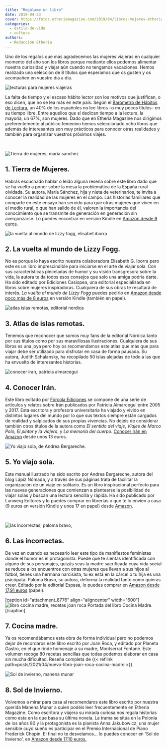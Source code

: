 ```yaml
---
title: "Regálame un libro"
date: 2019-04-23
cover: https://fotos.etheriamagazine.com/2019/04/libros-mujeres-etheria.jpg
categories: 
  - estilo-de-vida
  - cultura
authors: 
  - Redacción Etheria
---
```


Uno de los regalos que más agradecemos las mujeres viajeras en cualquier momento del año 
son los libros porque mediante ellos podemos alimentar nuestra curiosidad y viajar aún 
cuando no tengamos vacaciones. Hemos realizado una selección de 8 títulos que esperamos 
que os gusten y os acompañen en vuestro día a día. 

![lecturas para mujeres viajeras](https://fotos.etheriamagazine.com/2019/04/libros-mujeres-viajeras.jpg)

La falta de tiempo y el escaso hábito lector son los motivos que justifican, o eso dicen, que no se lea más en este país. Según el [Barómetro de Hábitos de Lectura](http://www.rtve.es/noticias/20190122/crece-numero-lectores-libros-aunque-casi-40-lee-poco-nada/1872697.shtml), un 40% de los españoles no lee libros –o muy pocos títulos– en su tiempo libre. Entre aquellos que sí dedican tiempo a la lectura, la mayoría, un 67%, son mujeres. Dado que en Etheria Magazine nos dirigimos preferentemente al público femenino hemos seleccionado ocho libros que además de interesantes son muy prácticos para conocer otras realidades y también para organizar vuestros próximos viajes.

 

![Tierra de mujeres, maria sanchez](https://fotos.etheriamagazine.com/2019/04/tierra-de-mujeres-maria-sanchez.jpg "Tierra de mujeres, una obra de María Sánchez.")

## 1\. Tierra de Mujeres.

Habrás escuchado hablar o leído alguna reseña sobre este libro dado que se ha vuelto a poner sobre la mesa la problemática de la España rural olvidada. Su autora, María Sánchez, hija y nieta de veterinarios, te invita a conocer la realidad de las mujeres en el campo. Las historias familiares que comparte en este ensayo han servido para que otras mujeres que viven en el medio rural, o que han salido de él, valoren la importancia del conocimiento que se transmite de generación en generación sin avergonzarse. Lo puedes encontrar en versión Kindle en [Amazon desde 9 euros](https://amzn.to/2PoPQZ6).

![la vuelta al mundo de lizzy fogg, elisabet iborra](https://fotos.etheriamagazine.com/2019/04/Vuelta-mundo-Lizzy-Fogg.jpg "La vuelta al mundo de Lizzy Fogg, de Elisabeth G. Iborra")

## 2\. La vuelta al mundo de Lizzy Fogg.

No es porque lo haya escrito nuestra colaboradora Elisabeth G. Iborra pero este es un libro imprescindible para iniciarse en el arte de viajar sola. Con sus características pinceladas de humor y su visión transgresora sobre la vida, la autora te da todos esos consejos que solo una amiga podría darte. Ha sido editado por Ediciones Casiopea, una editorial especializada en libros sobre mujeres inspiradoras. Cualquiera de sus obras te resultará de interés. _La vuelta al mundo de Lizzy Fogg_ puedes pedirlo en [Amazon desde poco más de 8 euros](https://www.amazon.es/gp/product/8494724770/ref=as_li_tl?ie=UTF8&camp=3638&creative=24630&creativeASIN=8494724770&linkCode=as2&tag=etheriamagazi-21&linkId=e9aa9d68e1bb8a37bc5fd6d91d0877bc) en versión Kindle (también en papel).

![atlas islas remotas, editorial nordica](https://fotos.etheriamagazine.com/2019/04/atlas-islas-remotas.jpg "Atlas de las islas remotas, de la editorial Nórdica.")

## 3\. Atlas de islas remotas.

Tenemos que reconocer que somos muy fans de la editorial Nórdica tanto por sus títulos como por sus maravillosas ilustraciones. Cualquiera de sus libros es una joya pero hoy os recomendamos este atlas que más que para viajar debe ser utilizado para disfrutar en casa de forma pausada. Su autora, Judith Schalansky, ha recopilado 50 islas alejadas de todo a las que ha envuelto de interesantes historias.

![conocer iran, patricia almarcegui](https://fotos.etheriamagazine.com/2019/04/conocer-iran.jpg "Conocer Irán, un libro de Patricia Almarcegui.")

## 4\. Conocer Irán.

Este libro editado por [Fórcola Ediciones](http://forcolaediciones.com/producto/conocer-iran/) se compone de una serie de artículos y relatos sobre Irán publicados por Patricia Almarcegui entre 2005 y 2017. Esta escritora y profesora universitaria ha viajado y vivido en distintos lugares del mundo por lo que sus textos siempre están cargados de realidad y salpicados de sus propias vivencias. No dejéis de considerar también otros títulos de la autora como _El sentido del viaje_, _Viajes de Marco Polo_, _El pintor y la viajera_, y _La memoria del cuerpo_. [Conocer Irán en Amazon](https://amzn.to/2vixfoo) desde unos 13 euros.

![](https://fotos.etheriamagazine.com/2019/04/yo-viajo-sola.jpg "Yo viajo sola, de Andrea Bergareche.")

## 5\. Yo viajo sola.

Este manual ilustrado ha sido escrito por Andrea Bergareche, autora del blog Lápiz Nómada, y a través de sus páginas trata de facilitar la organización de un viaje en solitario. Es un libro inspiracional perfecto para las nuevas generaciones que comienzan a plantearse la posibilidad de viajar solas y buscan una lectura sencilla y rápida. Ha sido publicado por Lunwerg Editores y lo puedes comprar en librerías o que te lo envíen a casa (9 euros en versión Kindle y unos 17 en papel) desde [Amazon](https://www.amazon.es/gp/product/8417560734/ref=as_li_tl?ie=UTF8&camp=3638&creative=24630&creativeASIN=8417560734&linkCode=as2&tag=etheriamagazi-21&linkId=9a32dc3adab33c93fac0059b240086b9).

 

![las incorrectas, paloma bravo,](https://fotos.etheriamagazine.com/2019/04/Las-incorrectas-paloma-bravo.jpg "Las incorrectas de Paloma Bravo, editorial Espasa.")

## 6\. Las incorrectas.

De vez en cuando es necesario leer este tipo de manifiestos feministas donde el humor es el protagonista. Puede que te sientas identificada con alguno de sus personajes, quizás seas la madre sacrificada cuya vida social se reduce a los encuentros con otras mujeres que llevan a sus hijos al fútbol, tienes una hermana narcisista, tu ex está en la cárcel o tu hija es una psicópata. Paloma Bravo, su autora, deforma la realidad tanto como quieras creer. Editado por la editorial Espasa, lo puedes comprar en [Amazon desde 17,91 euros](https://www.amazon.es/gp/product/8467055979/ref=as_li_tl?ie=UTF8&camp=3638&creative=24630&creativeASIN=8467055979&linkCode=as2&tag=etheriamagazi-21&linkId=a5cabc49972c8363553b54ccbb924df3) (papel).

\[caption id="attachment\_8776" align="aligncenter" width="600"\]![libro cocina madre, recetas joan roca](https://fotos.etheriamagazine.com/2019/03/portada-cocina-madre-joan-roca.jpg "Cocina Madre, Joan Roca") Portada del libro Cocina Madre.\[/caption\]

## 7\. Cocina madre.

Ya os recomendábamos esta obra de forma individual pero no podemos dejar de recordaros este libro escrito por Joan Roca, y editado por Planeta Gastro, en el que rinde homenaje a su madre, Montserrat Fontané. Este volumen recoge 80 recetas sencillas que todas podemos elaborar en casa sin mucha dificultad. Reseña completa de {{< reflink path=posts/2021/04/nuevo-libro-joan-roca-cocina-madre >}}.

![Sol de invierno, manena munar](https://fotos.etheriamagazine.com/2019/04/Sol-de-invierno-manena.jpg "Sol de Invierno, autora Manena Munar")

## 8\. Sol de Invierno.

Volvemos a mirar para casa al recomendaros este libro escrito por nuestra querida Manena Munar a quien podéis leer frecuentemente en Etheria Magazine. Como escritora y viajera su mirada curiosa nos regala historias como esta en la que basa su última novela. La trama se sitúa en la Polonia de los años 80 y la protagonista es la pianista Anna Jakubowicz, una mujer sensible cuyo sueño es participar en el Premio Internacional de Piano Frederick Chopin. El final no te desvelamos... lo puedes conocer en 'Sol de Invierno', en [Amazon desde 17,10 euros.](https://www.amazon.es/gp/product/8494560972/ref=as_li_tl?ie=UTF8&camp=3638&creative=24630&creativeASIN=8494560972&linkCode=as2&tag=etheriamagazi-21&linkId=0b8bf2a7230736ab2a0fc69b89458021)
